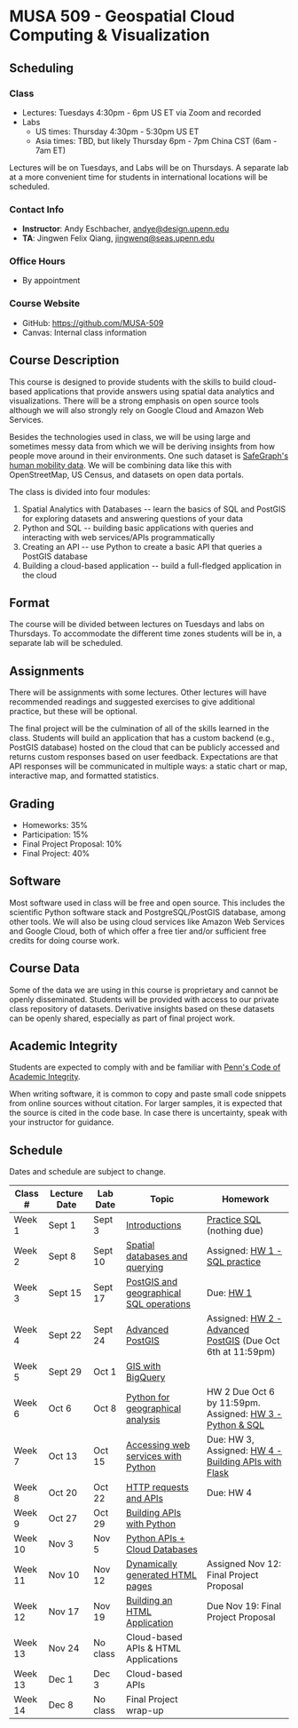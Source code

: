 # MUSA 509 - Geospatial Cloud Computing & Visualization

## Scheduling

### Class

* Lectures: Tuesdays 4:30pm - 6pm US ET via Zoom and recorded
* Labs
  * US times: Thursday 4:30pm - 5:30pm US ET
  * Asia times: TBD, but likely Thursday 6pm - 7pm China CST (6am - 7am ET)

Lectures will be on Tuesdays, and Labs will be on Thursdays. A separate lab at a more convenient time for students in international locations will be scheduled.

### Contact Info

* **Instructor**: Andy Eschbacher, andye@design.upenn.edu
* **TA**: Jingwen Felix Qiang, jingwenq@seas.upenn.edu

### Office Hours

* By appointment

### Course Website

* GitHub: https://github.com/MUSA-509
* Canvas: Internal class information

## Course Description

This course is designed to provide students with the skills to build cloud-based applications that provide answers using spatial data analytics and visualizations. There will be a strong emphasis on open source tools although we will also strongly rely on Google Cloud and Amazon Web Services.

Besides the technologies used in class, we will be using large and sometimes messy data from which we will be deriving insights from how people move around in their environments. One such dataset is [SafeGraph's human mobility data](https://docs.safegraph.com/docs). We will be combining data like this with OpenStreetMap, US Census, and datasets on open data portals.

The class is divided into four modules:

1. Spatial Analytics with Databases -- learn the basics of SQL and PostGIS for exploring datasets and answering questions of your data
2. Python and SQL -- building basic applications with queries and interacting with web services/APIs programmatically
3. Creating an API -- use Python to create a basic API that queries a PostGIS database
4. Building a cloud-based application -- build a full-fledged application in the cloud

## Format

The course will be divided between lectures on Tuesdays and labs on Thursdays. To accommodate the different time zones students will be in, a separate lab will be scheduled.

## Assignments

There will be assignments with some lectures. Other lectures will have recommended readings and suggested exercises to give additional practice, but these will be optional.

The final project will be the culmination of all of the skills learned in the class. Students will build an application that has a custom backend (e.g., PostGIS database) hosted on the cloud that can be publicly accessed and returns custom responses based on user feedback. Expectations are that API responses will be communicated in multiple ways: a static chart or map, interactive map, and formatted statistics.

## Grading

* Homeworks: 35%
* Participation: 15%
* Final Project Proposal: 10%
* Final Project: 40%

## Software

Most software used in class will be free and open source. This includes the scientific Python software stack and PostgreSQL/PostGIS database, among other tools. We will also be using cloud services like Amazon Web Services and Google Cloud, both of which offer a free tier and/or sufficient free credits for doing course work.

## Course Data

Some of the data we are using in this course is proprietary and cannot be openly disseminated. Students will be provided with access to our private class repository of datasets. Derivative insights based on these datasets can be openly shared, especially as part of final project work.

## Academic Integrity

Students are expected to comply with and be familiar with [Penn's Code of Academic Integrity](https://catalog.upenn.edu/pennbook/code-of-academic-integrity).

When writing software, it is common to copy and paste small code snippets from online sources without citation. For larger samples, it is expected that the source is cited in the code base. In case there is uncertainty, speak with your instructor for guidance.

## Schedule

Dates and schedule are subject to change.

| Class # | Lecture Date | Lab Date | Topic | Homework |
|---------|--------------|----------|-------|----------|
| Week 1 | Sept 1 | Sept 3 | [Introductions](https://github.com/MUSA-509/week-1-introductions) | [Practice SQL](https://github.com/MUSA-509/week-1-introductions#homework) (nothing due) |
| Week 2 | Sept 8 |  Sept 10 | [Spatial databases and querying](https://github.com/MUSA-509/week-2-digging-into-databases) | Assigned: [HW 1 - SQL practice](https://github.com/MUSA-509/week-2-digging-into-databases/blob/master/homework-1.md) |
| Week 3 | Sept 15 | Sept 17 | [PostGIS and geographical SQL operations](https://github.com/MUSA-509/week-3-spatial-database-pt-2) | Due: [HW 1](https://github.com/MUSA-509/week-2-digging-into-databases/blob/master/homework-1.md) |
| Week 4 | Sept 22 | Sept 24 | [Advanced PostGIS](https://github.com/MUSA-509/week-4-spatial-joins-and-indexes) | Assigned: [HW 2 - Advanced PostGIS](https://github.com/MUSA-509/homework-2-advanced-postgis) (Due Oct 6th at 11:59pm) |
| Week 5 | Sept 29 | Oct 1 | [GIS with BigQuery](https://github.com/MUSA-509/week-5-geospatial-with-bigquery) |  |
| Week 6 | Oct 6 | Oct 8 | [Python for geographical analysis](https://github.com/MUSA-509/week-6-python-introduction) | HW 2 Due Oct 6 by 11:59pm. Assigned: [HW 3 - Python &amp; SQL](https://github.com/MUSA-509/homework-3) |
| Week 7 | Oct 13 | Oct 15 | [Accessing web services with Python](https://github.com/MUSA-509/week-7-querying-with-python) | Due: HW 3, Assigned: [HW 4 - Building APIs with Flask](https://github.com/MUSA-509/homework-4) |
| Week 8 | Oct 20 | Oct 22 | [HTTP requests and APIs](https://github.com/MUSA-509/week-8-http-requests/) | Due: HW 4 |
| Week 9 | Oct 27 | Oct 29 | [Building APIs with Python](https://github.com/MUSA-509/week-9-apis-with-flask) |  |
| Week 10 | Nov 3 | Nov 5 | [Python APIs + Cloud Databases](https://github.com/MUSA-509/week-10-pulling-pieces-together) |  |
| Week 11 | Nov 10 | Nov 12 | [Dynamically generated HTML pages](https://github.com/MUSA-509/week-11-all-together-now) | Assigned Nov 12: Final Project Proposal |
| Week 12 | Nov 17 | Nov 19 | [Building an HTML Application](https://github.com/MUSA-509/week-12-html-applications) | Due Nov 19: Final Project Proposal |
| Week 13 | Nov 24 | No class | Cloud-based APIs &amp; HTML Applications | |
| Week 13 | Dec 1 | Dec 3 | Cloud-based APIs |  |
| Week 14 | Dec 8 | No class | Final Project wrap-up |  |
